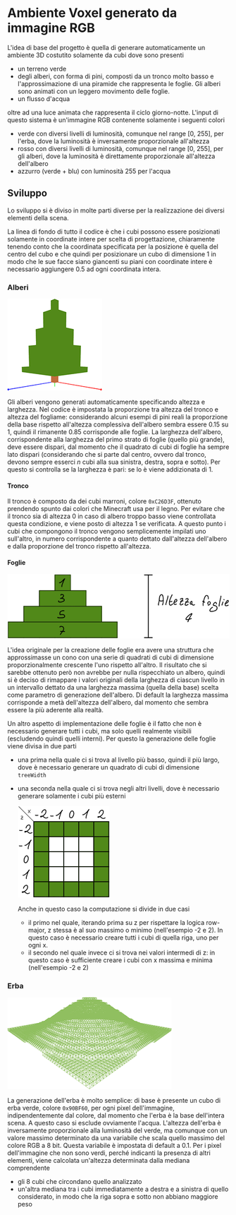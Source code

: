# Ambiente Voxel generato da immagine RGB
L'idea di base del progetto è quella di generare automaticamente un ambiente 3D costutito solamente da cubi dove sono presenti

- un terreno verde
- degli alberi, con forma di pini, composti da un tronco molto basso e l'approssimazione di una piramide che rappresenta le foglie. Gli alberi sono animati con un leggero movimento delle foglie.
- un flusso d'acqua

oltre ad una luce animata che rappresenta il ciclo giorno-notte. L'input di questo sistema è un'immagine RGB contenente solamente i seguenti colori
- verde con diversi livelli di luminosità, comunque nel range [0, 255], per l'erba, dove la luminosità è inversamente proporzionale all'altezza
- rosso con diversi livelli di luminosità, comunque nel range [0, 255], per gli alberi, dove la luminosità è direttamente proporzionale all'altezza dell'albero
- azzurro (verde + blu) con luminosità 255 per l'acqua

## Sviluppo
Lo sviluppo si è diviso in molte parti diverse per la realizzazione dei diversi elementi della scena.

La linea di fondo di tutto il codice è che i cubi possono essere posizionati solamente in coordinate intere per scelta di progettazione, chiaramente tenendo conto che la coordinata specificata per la posizione è quella del centro del cubo e che quindi per posizionare un cubo di dimensione 1 in modo che le sue facce siano giancenti su piani con coordinate intere è necessario aggiungere 0.5 ad ogni coordinata intera.

### Alberi
![Albero](md_imgs/tree.png)

Gli alberi vengono generati automaticamente specificando altezza e larghezza.
Nel codice è impostata la proporzione tra altezza del tronco e altezza del fogliame: considerando alcuni esempi di pini reali la proporzione della base rispetto all'altezza complessiva dell'albero sembra essere 0.15 su 1, quindi il rimanente 0.85 corrisponde alle foglie.
La larghezza dell'albero, corrispondente alla larghezza del primo strato di foglie (quello più grande), deve essere dispari, dal momento che il quadrato di cubi di foglie ha sempre lato dispari (considerando che si parte dal centro, ovvero dal tronco, devono sempre esserci *n* cubi alla sua sinistra, destra, sopra e sotto). Per questo si controlla se la larghezza è pari: se lo è viene addizionata di 1.

#### Tronco
Il tronco è composto da dei cubi marroni, colore `0xC26D3F`, ottenuto prendendo spunto dai colori che Minecraft usa per il legno.
Per evitare che il tronco sia di altezza 0 in caso di albero troppo basso viene controllata questa condizione, e viene posto di altezza 1 se verificata. A questo punto i cubi che compongono il tronco vengono semplicemente impilati uno sull'altro, in numero corrispondente a quanto dettato dall'altezza dell'albero e dalla proporzione del tronco rispetto all'altezza.

#### Foglie
![Schema Foglie](md_imgs/leafs.png)

L'idea originale per la creazione delle foglie era avere una struttura che approssimasse un cono con una serie di quadrati di cubi di dimensione proporzionalmente crescente l'uno rispetto all'altro. Il risultato che si sarebbe ottenuto però non avrebbe per nulla rispecchiato un albero, quindi si è deciso di rimappare i valori originali della larghezza di ciascun livello in un intervallo dettato da una larghezza massima (quella della base) scelta come parametro di generazione dell'albero. Di default la larghezza massima corrisponde a metà dell'altezza dell'albero, dal momento che sembra essere la più aderente alla realtà.

Un altro aspetto di implementazione delle foglie è il fatto che non è necessario generare tutti i cubi, ma solo quelli realmente visibili (escludendo quindi quelli interni). Per questo la generazione delle foglie viene divisa in due parti
- una prima nella quale ci si trova al livello più basso, quindi il più largo, dove è necessario generare un quadrato di cubi di dimensione `treeWidth`
- una seconda nella quale ci si trova negli altri livelli, dove è necessario generare solamente i cubi più esterni

  ![Schema Foglie](md_imgs/extLeafs.png)

  Anche in questo caso la computazione si divide in due casi
  - il primo nel quale, iterando prima su z per rispettare la logica row-major, z stessa è al suo massimo o minimo (nell'esempio -2 e 2). In questo caso è necessario creare tutti i cubi di quella riga, uno per ogni x.
  - il secondo nel quale invece ci si trova nei valori intermedi di z: in questo caso è sufficiente creare i cubi con x massima e minima (nell'esempio -2 e 2)

### Erba
![Erba](md_imgs/grass.png)

La generazione dell'erba è molto semplice: di base è presente un cubo di erba verde, colore `0x90BF60`, per ogni pixel dell'immagine, indipendentemente dal colore, dal momento che l'erba è la base dell'intera scena. A questo caso si esclude ovviamente l'acqua. L'altezza dell'erba è inversamente proporzionale alla luminosità del verde, ma comunque con un valore massimo determinato da una variabile che scala quello massimo del colore RGB a 8 bit. Questa variabile è impostata di default a 0.1.
Per i pixel dell'immagine che non sono verdi, perché indicanti la presenza di altri elementi, viene calcolata un'altezza determinata dalla mediana comprendente
- gli 8 cubi che circondano quello analizzato
- un'altra mediana tra i cubi immediatamente a destra e a sinistra di quello considerato, in modo che la riga sopra e sotto non abbiano maggiore peso

